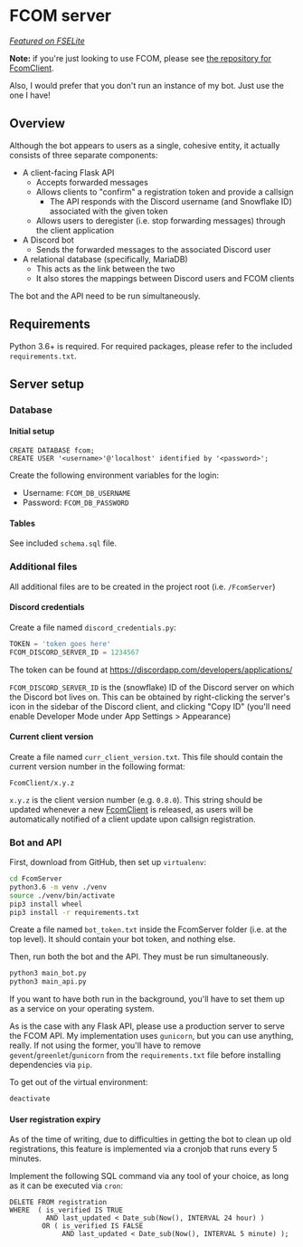 # FCOM server

*[Featured on FSELite](https://fselite.net/news/vatsim-ivao-message-forwarding-system-fcom-released/)*

**Note:** if you're just looking to use FCOM, please see [the repository for FcomClient](https://github.com/norrisng/FcomClient/).

Also, I would prefer that you don't run an instance of my bot. Just use the one I have!



## Overview ##

Although the bot appears to users as a single, cohesive entity, it actually consists of three separate components:

* A client-facing Flask API
    * Accepts forwarded messages
    * Allows clients to "confirm" a registration token and provide a callsign
        * The API responds with the Discord username (and Snowflake ID) associated with the given token
    * Allows users to deregister (i.e. stop forwarding messages) through the client application
* A Discord bot
    * Sends the forwarded messages to the associated Discord user
* A relational database (specifically, MariaDB)
    * This acts as the link between the two
    * It also stores the mappings between Discord users and FCOM clients

The bot and the API need to be run simultaneously.



## Requirements

Python 3.6+ is required. For required packages, please refer to the included `requirements.txt`. 



## Server setup

### Database ###

#### Initial setup ####

```mysql
CREATE DATABASE fcom;
CREATE USER '<username>'@'localhost' identified by '<password>';
```

Create the following environment variables for the login:
* Username: `FCOM_DB_USERNAME`
* Password: `FCOM_DB_PASSWORD`

#### Tables ####

See included `schema.sql` file.

### Additional files ###

All additional files are to be created in the project root (i.e. `/FcomServer`)

#### Discord credentials ####

Create a file named `discord_credentials.py`:
```python
TOKEN = 'token goes here'
FCOM_DISCORD_SERVER_ID = 1234567
```
The token can be found at https://discordapp.com/developers/applications/

`FCOM_DISCORD_SERVER_ID` is the (snowflake) ID of the Discord server on which the Discord bot lives on.
This can be obtained by right-clicking the server's icon in the sidebar of the Discord client, and clicking "Copy ID"
(you'll need enable Developer Mode under App Settings > Appearance) 

#### Current client version ####

Create a file named `curr_client_version.txt`. 
This file should contain the current version number in the following format:

```
FcomClient/x.y.z
```
`x.y.z` is the client version number (e.g. `0.8.0`). This string should be updated whenever a new [FcomClient](https://github.com/norrisng/FcomClient/) is released, as users will be automatically notified of a client update upon callsign registration.

### Bot and API ###

First, download from GitHub, then set up `virtualenv`:

```bash
cd FcomServer
python3.6 -m venv ./venv
source ./venv/bin/activate
pip3 install wheel
pip3 install -r requirements.txt
```

Create a file named `bot_token.txt` inside the FcomServer folder (i.e. at the top level). It should contain your bot token, and nothing else.

Then, run both the bot and the API. They must be run simultaneously.

```bash
python3 main_bot.py
python3 main_api.py
```
If you want to have both run in the background, you'll have to set them up as a service on your operating system.

As is the case with any Flask API, please use a production server to serve the FCOM API.
My implementation uses `gunicorn`, but you can use anything, really. If not using the former, you'll have to remove `gevent`/`greenlet`/`gunicorn` from the `requirements.txt` file before installing dependencies via `pip`.

To get out of the virtual environment:

```bash
deactivate
```



#### User registration expiry ####

As of the time of writing, due to difficulties in getting the bot to clean up old registrations, this feature is implemented via a cronjob that runs every 5 minutes.

Implement the following SQL command via any tool of your choice, as long as it can be executed via `cron`:

```mysql
DELETE FROM registration
WHERE  ( is_verified IS TRUE
         AND last_updated < Date_sub(Now(), INTERVAL 24 hour) )
        OR ( is_verified IS FALSE
             AND last_updated < Date_sub(Now(), INTERVAL 5 minute) );
```